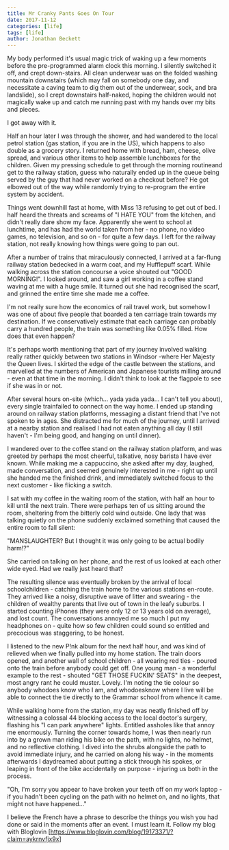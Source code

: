```yaml
---
title: Mr Cranky Pants Goes On Tour
date: 2017-11-12
categories: [life]
tags: [life]
author: Jonathan Beckett
---
```


My body performed it's usual magic trick of waking up a few moments before the pre-programmed alarm clock this morning. I silently switched it off, and crept down-stairs. All clean underwear was on the folded washing mountain downstairs (which may fall on somebody one day, and necessitate a caving team to dig them out of the underwear, sock, and bra landslide), so I crept downstairs half-naked, hoping the children would not magically wake up and catch me running past with my hands over my bits and pieces.

I got away with it.

Half an hour later I was through the shower, and had wandered to the local petrol station (gas station, if you are in the US), which happens to also double as a grocery story. I returned home with bread, ham, cheese, olive spread, and various other items to help assemble lunchboxes for the children. Given my pressing schedule to get through the morning routineand get to the railway station, guess who naturally ended up in the queue being served by the guy that had never worked on a checkout before? He got elbowed out of the way while randomly trying to re-program the entire system by accident.

Things went downhill fast at home, with Miss 13 refusing to get out of bed. I half heard the threats and screams of "I HATE YOU" from the kitchen, and didn't really dare show my face. Apparently she went to school at lunchtime, and has had the world taken from her - no phone, no video games, no television, and so on - for quite a few days. I left for the railway station, not really knowing how things were going to pan out.

After a number of trains that miraculously connected, I arrived at a far-flung railway station bedecked in a warm coat, and my Hufflepuff scarf. While walking across the station concourse a voice shouted out "GOOD MORNING!". I looked around, and saw a girl working in a coffee stand waving at me with a huge smile. It turned out she had recognised the scarf, and grinned the entire time she made me a coffee.

I'm not really sure how the economics of rail travel work, but somehow I was one of about five people that boarded a ten carriage train towards my destination. If we conservatively estimate that each carriage can probably carry a hundred people, the train was something like 0.05% filled. How does that even happen?

It's perhaps worth mentioning that part of my journey involved walking really rather quickly between two stations in Windsor -where Her Majesty the Queen lives. I skirted the edge of the castle between the stations, and marvelled at the numbers of American and Japanese tourists milling around - even at that time in the morning. I didn't think to look at the flagpole to see if she was in or not.

After several hours on-site (which... yada yada yada... I can't tell you about), every single trainfailed to connect on the way home. I ended up standing around on railway station platforms, messaging a distant friend that I've not spoken to in ages. She distracted me for much of the journey, until I arrived at a nearby station and realised I had not eaten anything all day (I still haven't - I'm being good, and hanging on until dinner).

I wandered over to the coffee stand on the railway station platform, and was greeted by perhaps the most cheerful, talkative, nosy barista I have ever known. While making me a cappuccino, she asked after my day, laughed, made conversation, and seemed genuinely interested in me - right up until she handed me the finished drink, and immediately switched focus to the next customer - like flicking a switch.

I sat with my coffee in the waiting room of the station, with half an hour to kill until the next train. There were perhaps ten of us sitting around the room, sheltering from the bitterly cold wind outside. One lady that was talking quietly on the phone suddenly exclaimed something that caused the entire room to fall silent:

"MANSLAUGHTER? But I thought it was only going to be actual bodily harm!?"

She carried on talking on her phone, and the rest of us looked at each other wide eyed. Had we really just heard that?

The resulting silence was eventually broken by the arrival of local schoolchildren - catching the train home to the various stations en-route. They arrived like a noisy, disruptive wave of litter and swearing - the children of wealthy parents that live out of town in the leafy suburbs. I started counting iPhones (they were only 12 or 13 years old on average), and lost count. The conversations annoyed me so much I put my headphones on - quite how so few children could sound so entitled and precocious was staggering, to be honest.

I listened to the new P!nk album for the next half hour, and was kind of relieved when we finally pulled into my home station. The train doors opened, and another wall of school children - all wearing red ties - poured onto the train before anybody could get off. One young man - a wonderful example to the rest - shouted "GET THOSE FUCKIN' SEATS" in the deepest, most angry rant he could muster. Lovely. I'm noting the tie colour so anybody whodoes know who I am, and whodoesknow where I live will be able to connect the tie directly to the Grammar school from whence it came.

While walking home from the station, my day was neatly finished off by witnessing a colossal 44 blocking access to the local doctor's surgery, flashing his "I can park anywhere" lights. Entitled assholes like that annoy me enormously. Turning the corner towards home, I was then nearly run into by a grown man riding his bike on the path, with no lights, no helmet, and no reflective clothing. I dived into the shrubs alongside the path to avoid immediate injury, and he carried on along his way - in the moments afterwards I daydreamed about putting a stick through his spokes, or leaping in front of the bike accidentally on purpose - injuring us both in the process.

"Oh, I'm sorry you appear to have broken your teeth off on my work laptop - if you hadn't been cycling on the path with no helmet on, and no lights, that might not have happened..."

I believe the French have a phrase to describe the things you wish you had done or said in the moments after an event. I must learn it. Follow my blog with Bloglovin [https://www.bloglovin.com/blog/19173371/?claim=aykrnvfjx9x]
